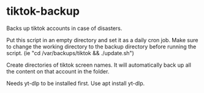 # tiktok-backup
Backs up tiktok accounts in case of disasters.


Put this script in an empty directory and set it as a daily cron job. Make sure to change the working directory to the backup directory before running the script. (ie "cd /var/backups/tiktok && ./update.sh")

Create directories of tiktok screen names. It will automatically back up all the content on that account in the folder.

Needs yt-dlp to be installed first. Use apt install yt-dlp.
